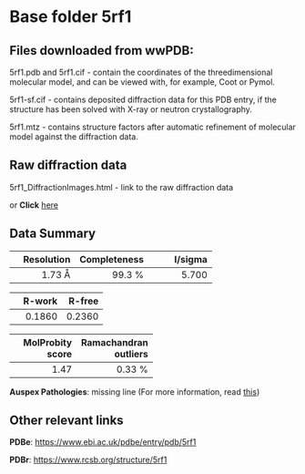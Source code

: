 # Base folder 5rf1

## Files downloaded from wwPDB:

5rf1.pdb and 5rf1.cif - contain the coordinates of the threedimensional molecular model, and can be viewed with, for example, Coot or Pymol.

5rf1-sf.cif - contains deposited diffraction data for this PDB entry, if the structure has been solved with X-ray or neutron crystallography.

5rf1.mtz - contains structure factors after automatic refinement of molecular model against the diffraction data.

## Raw diffraction data

5rf1_DiffractionImages.html - link to the raw diffraction data 

or **Click** [here](https://zenodo.org/record/3731049) 

## Data Summary
|   | Resolution | Completeness| I/sigma |
|---|-------------:|----------------:|--------------:|
|   |1.73 Å|99.3  %|<img width=50/>5.700|

|   | **R-work**| **R-free**   
|---|-------------:|----------------:|           
||  0.1860|  0.2360|

|   |**MolProbity<br>score**| **Ramachandran<br>outliers** 
|---|-------------:|----------------:|
||  1.47|  0.33 %|

**Auspex Pathologies**: missing line (For more information, read [this](https://github.com/thorn-lab/coronavirus_structural_task_force/blob/master/pdb/3c_like_proteinase/SARS-CoV-2/5rf1/validation/auspex/5rf1_auspex_comments.txt))

 



## Other relevant links 
**PDBe**:  https://www.ebi.ac.uk/pdbe/entry/pdb/5rf1
 
**PDBr**: https://www.rcsb.org/structure/5rf1 


